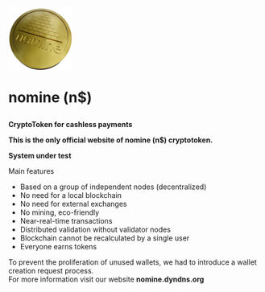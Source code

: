 # <img src="https://github.com/nominecrypto/nomine/blob/main/images/nomine-ico1.png" /> <p>nomine (n$)</p>

<b>CryptoToken for cashless payments</b>

<b>This is the only official website of nomine (n$) cryptotoken.</b> 



<b>System under test</b>



Main features
- Based on a group of independent nodes (decentralized)
- No need for a local blockchain
- No need for external exchanges
- No mining, eco-friendly
- Near-real-time transactions
- Distributed validation without validator nodes
- Blockchain cannot be recalculated by a single user
- Everyone earns tokens

To prevent the proliferation of unused wallets, we had to introduce a wallet creation request process.<br>
For more information visit our website <b>nomine.dyndns.org</b>

